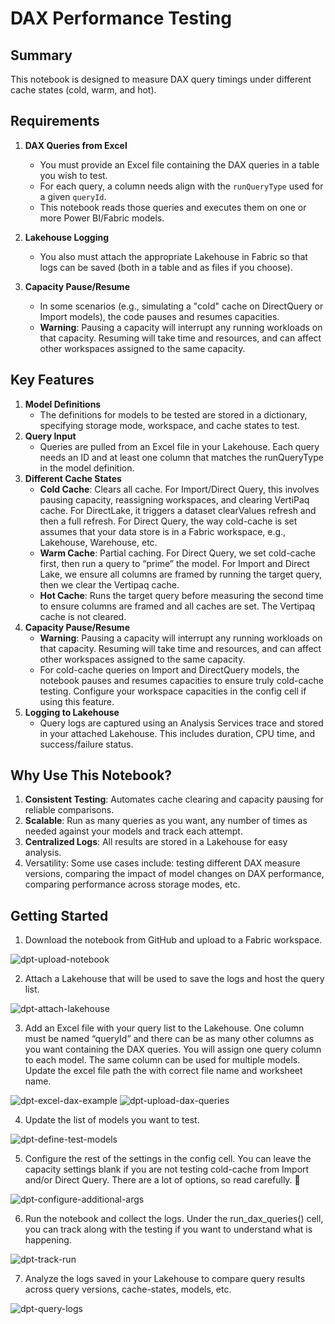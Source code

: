 # DAX Performance Testing

## Summary

This notebook is designed to measure DAX query timings under different cache states (cold, warm, and hot).

## Requirements

1. **DAX Queries from Excel**  
   - You must provide an Excel file containing the DAX queries in a table you wish to test.  
   - For each query, a column needs align with the `runQueryType` used for a given `queryId`.  
   - This notebook reads those queries and executes them on one or more Power BI/Fabric models.

1. **Lakehouse Logging**  
   - You also must attach the appropriate Lakehouse in Fabric so that logs can be saved (both in a table and as files if you choose).  

1. **Capacity Pause/Resume**  
   - In some scenarios (e.g., simulating a "cold" cache on DirectQuery or Import models), the code pauses and resumes capacities.  
   - **Warning**: Pausing a capacity will interrupt any running workloads on that capacity. Resuming will take time and resources, and can affect other workspaces assigned to the same capacity.

## Key Features

1. **Model Definitions**
    - The definitions for models to be tested are stored in a dictionary, specifying storage mode, workspace, and cache states to test.
1. **Query Input**
    - Queries are pulled from an Excel file in your Lakehouse. Each query needs an ID and at least one column that matches the runQueryType in the model definition.
1. **Different Cache States**
    - **Cold Cache**: Clears all cache. For Import/Direct Query, this involves pausing capacity, reassigning workspaces, and clearing VertiPaq cache. For DirectLake, it triggers a dataset clearValues refresh and then a full refresh. For Direct Query, the way cold-cache is set assumes that your data store is in a Fabric workspace, e.g., Lakehouse, Warehouse, etc.
    - **Warm Cache**: Partial caching. For Direct Query, we set cold-cache first, then run a query to “prime” the model. For Import and Direct Lake, we ensure all columns are framed by running the target query, then we clear the Vertipaq cache.
    - **Hot Cache**: Runs the target query before measuring the second time to ensure columns are framed and all caches are set. The Vertipaq cache is not cleared.
1. **Capacity Pause/Resume**
    - **Warning**: Pausing a capacity will interrupt any running workloads on that capacity. Resuming will take time and resources, and can affect other workspaces assigned to the same capacity.
    - For cold-cache queries on Import and DirectQuery models, the notebook pauses and resumes capacities to ensure truly cold-cache testing. Configure your workspace capacities in the config cell if using this feature.
1. **Logging to Lakehouse**
    - Query logs are captured using an Analysis Services trace and stored in your attached Lakehouse. This includes duration, CPU time, and success/failure status.

## Why Use This Notebook?

1. **Consistent Testing**: Automates cache clearing and capacity pausing for reliable comparisons.
1. **Scalable**: Run as many queries as you want, any number of times as needed against your models and track each attempt.
1. **Centralized Logs**: All results are stored in a Lakehouse for easy analysis.
1. Versatility: Some use cases include: testing different DAX measure versions, comparing the impact of model changes on DAX performance, comparing performance across storage modes, etc.

## Getting Started

1. Download the notebook from GitHub and upload to a Fabric workspace.

![dpt-upload-notebook](media/dpt-upload-notebook.png)

2. Attach a Lakehouse that will be used to save the logs and host the query list.

![dpt-attach-lakehouse](media/dpt-attach-lakehouse.png)

3. Add an Excel file with your query list to the Lakehouse. One column must be named “queryId” and there can be as many other columns as you want containing the DAX queries. You will assign one query column to each model. The same column can be used for multiple models. Update the excel file path the with correct file name and worksheet name.

![dpt-excel-dax-example](media/dpt-excel-dax-example.png)
![dpt-upload-dax-queries](media/dpt-upload-dax-queries.png)

4. Update the list of models you want to test.

![dpt-define-test-models](media/dpt-define-test-models.png)

5. Configure the rest of the settings in the config cell. You can leave the capacity settings blank if you are not testing cold-cache from Import and/or Direct Query. There are a lot of options, so read carefully. 🙂

![dpt-configure-additional-args](media/dpt-configure-additional-args.png)

6. Run the notebook and collect the logs. Under the run_dax_queries() cell, you can track along with the testing if you want to understand what is happening.

![dpt-track-run](media/dpt-track-run.png)

7. Analyze the logs saved in your Lakehouse to compare query results across query versions, cache-states, models, etc.

![dpt-query-logs](media/dpt-query-logs.png)

